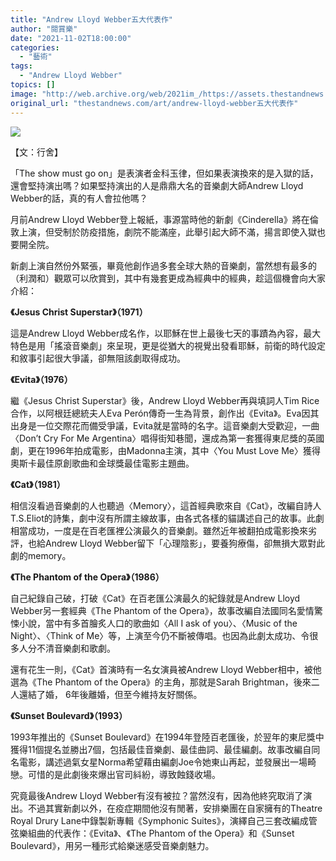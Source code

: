 ```yaml
---
title: "Andrew Lloyd Webber五大代表作"
author: "閱賞樂"
date: "2021-11-02T18:00:00"
categories:
  - "藝術"
tags:
  - "Andrew Lloyd Webber"
topics: []
image: "http://web.archive.org/web/2021im_/https://assets.thestandnews.com/media/photos/Andrew.jpeg"
original_url: "thestandnews.com/art/andrew-lloyd-webber五大代表作"
---
```

![](http://web.archive.org/web/2021im_/https://assets.thestandnews.com/media/photos/Andrew.jpeg)

【文：行舍】

「The show must go on」是表演者金科玉律，但如果表演換來的是入獄的話，還會堅持演出嗎？如果堅持演出的人是鼎鼎大名的音樂劇大師Andrew Lloyd Webber的話，真的有人會拉他嗎？

月前Andrew Lloyd Webber登上報紙，事源當時他的新劇《Cinderella》將在倫敦上演，但受制於防疫措施，劇院不能滿座，此舉引起大師不滿，揚言即使入獄也要開全院。

新劇上演自然份外緊張，畢竟他創作過多套全球大熱的音樂劇，當然想有最多的（利潤和）觀眾可以欣賞到，其中有幾套更成為經典中的經典，趁這個機會向大家介紹：

**《****Jesus Christ Superstar****》（****1971****）**

這是Andrew Lloyd Webber成名作，以耶穌在世上最後七天的事蹟為內容，最大特色是用「搖滾音樂劇」來呈現，更是從猶大的視覺出發看耶穌，前衛的時代設定和敘事引起很大爭議，卻無阻該劇取得成功。

**《****Evita****》（****1976****）**

繼《Jesus Christ Superstar》後，Andrew Lloyd Webber再與填詞人Tim Rice合作，以阿根廷總統夫人Eva Perón傳奇一生為背景，創作出《Evita》。Eva因其出身是一位交際花而備受爭議，Evita就是當時的名字。這音樂劇大受歡迎，一曲〈Don’t Cry For Me Argentina〉唱得街知巷聞，還成為第一套獲得東尼獎的英國劇，更在1996年拍成電影，由Madonna主演，其中〈You Must Love Me〉獲得奧斯卡最佳原創歌曲和金球獎最佳電影主題曲。

**《****Cat****》（****1981****）**

相信沒看過音樂劇的人也聽過〈Memory〉，這首經典歌來自《Cat》，改編自詩人T.S.Eliot的詩集，劇中沒有所謂主線故事，由各式各樣的貓講述自己的故事。此劇相當成功，一度是在百老匯裡公演最久的音樂劇。雖然近年被翻拍成電影換來劣評，也給Andrew Lloyd Webber留下「心理陰影」，要養狗療傷，卻無損大眾對此劇的memory。

**《****The Phantom of the Opera****》（****1986****）**

自己紀錄自己破，打破《Cat》在百老匯公演最久的紀錄就是Andrew Lloyd Webber另一套經典《The Phantom of the Opera》，故事改編自法國同名愛情驚悚小說，當中有多首膾炙人口的歌曲如〈All I ask of you〉、〈Music of the Night〉、〈Think of Me〉等，上演至今仍不斷被傳唱。也因為此劇太成功、令很多人分不清音樂劇和歌劇。

還有花生一則，《Cat》首演時有一名女演員被Andrew Lloyd Webber相中，被他選為《The Phantom of the Opera》的主角，那就是Sarah Brightman，後來二人還結了婚， 6年後離婚，但至今維持友好關係。

**《****Sunset Boulevard****》（****1993****）**

1993年推出的《Sunset Boulevard》在1994年登陸百老匯後，於翌年的東尼獎中獲得11個提名並勝出7個，包括最佳音樂劇、最佳曲詞、最佳編劇。故事改編自同名電影，講述過氣女星Norma希望藉由編劇Joe令她東山再起，並發展出一場畸戀。可惜的是此劇後來爆出官司紏紛，導致蝕錢收場。

究竟最後Andrew Lloyd Webber有沒有被拉？當然沒有，因為他終究取消了演出。不過其實新劇以外，在疫症期間他沒有閒著，安排樂團在自家擁有的Theatre Royal Drury Lane中錄製新專輯《Symphonic Suites》，演繹自己三套改編成管弦樂組曲的代表作：《Evita》、《The Phantom of the Opera》和《Sunset Boulevard》，用另一種形式給樂迷感受音樂劇魅力。